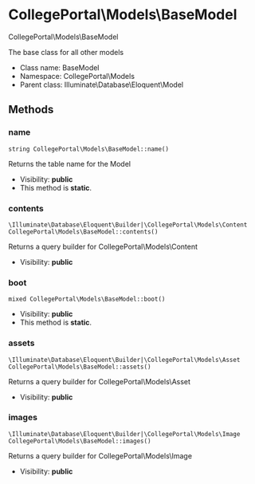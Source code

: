 CollegePortal\Models\BaseModel
===============

CollegePortal\Models\BaseModel

The base class for all other models


* Class name: BaseModel
* Namespace: CollegePortal\Models
* Parent class: Illuminate\Database\Eloquent\Model







Methods
-------


### name

    string CollegePortal\Models\BaseModel::name()

Returns the table name for the Model



* Visibility: **public**
* This method is **static**.




### contents

    \Illuminate\Database\Eloquent\Builder|\CollegePortal\Models\Content CollegePortal\Models\BaseModel::contents()

Returns a query builder for CollegePortal\Models\Content



* Visibility: **public**




### boot

    mixed CollegePortal\Models\BaseModel::boot()





* Visibility: **public**
* This method is **static**.




### assets

    \Illuminate\Database\Eloquent\Builder|\CollegePortal\Models\Asset CollegePortal\Models\BaseModel::assets()

Returns a query builder for CollegePortal\Models\Asset



* Visibility: **public**




### images

    \Illuminate\Database\Eloquent\Builder|\CollegePortal\Models\Image CollegePortal\Models\BaseModel::images()

Returns a query builder for CollegePortal\Models\Image



* Visibility: **public**



